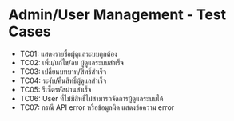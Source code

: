 # Admin/User Management - Test Cases

- TC01: แสดงรายชื่อผู้ดูแลระบบถูกต้อง
- TC02: เพิ่ม/แก้ไข/ลบ ผู้ดูแลระบบสำเร็จ
- TC03: เปลี่ยนบทบาท/สิทธิ์สำเร็จ
- TC04: ระงับ/คืนสิทธิ์ผู้ดูแลสำเร็จ
- TC05: รีเซ็ตรหัสผ่านสำเร็จ
- TC06: User ที่ไม่มีสิทธิ์ไม่สามารถจัดการผู้ดูแลระบบได้
- TC07: กรณี API error หรือข้อมูลผิด แสดงข้อความ error